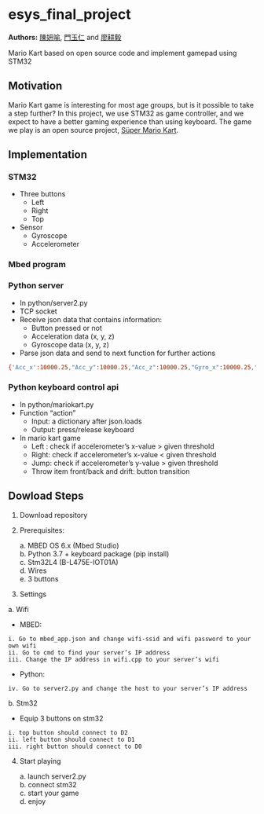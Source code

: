 # esys_final_project
**Authors:** [陳妍喻](https://github.com/yenyuuuuu), 
[門玉仁](https://github.com/dennismenn) and 
[廖耕毅](https://github.com/danielliao66)

Mario Kart based on open source code and implement gamepad using STM32
## Motivation
Mario Kart game is interesting for most age groups, but is it possible to take a step further? In this project, we use STM32 as game controller, and we expect to have a better gaming experience than using keyboard. The game we play is an open source project, [Süper Mario Kart](https://github.com/vmbatlle/super-mario-kart).
## Implementation
### STM32
- Three buttons
    - Left
    - Right
    - Top
- Sensor
    - Gyroscope
    - Accelerometer

### Mbed program
### Python server
- In python/server2.py
- TCP socket
- Receive json data that contains information: 
    - Button pressed or not
    - Acceleration data (x, y, z)
    - Gyroscope data (x, y, z)
- Parse json data and send to next function for further actions
```bash
{'Acc_x':10000.25,"Acc_y":10000.25,"Acc_z":10000.25,"Gyro_x":10000.25,"Gyro_y":10000.25,"Gyro_z":10000.25,"leftButton":1,"rightButton":1,"topButton":1}
```

### Python keyboard control api
- In python/mariokart.py
- Function  “action”
    - Input: a dictionary after json.loads
    - Output: press/release keyboard
- In mario kart game
    - Left : check if accelerometer’s x-value > given threshold
    - Right: check if accelerometer’s x-value < given threshold
    - Jump: check if accelerometer’s y-value > given threshold
    - Throw item front/back and drift: button transition

## Dowload Steps
1.	Download repository
2.	Prerequisites:

    a. MBED OS 6.x (Mbed Studio)  
    b. Python 3.7 + keyboard package (pip install)  
    c. Stm32L4 (B-L475E-IOT01A)  
    d. Wires  
    e.	3 buttons

3.	Settings

 a.	Wifi
   - MBED:

    i. Go to mbed_app.json and change wifi-ssid and wifi password to your own wifi  
    ii. Go to cmd to find your server’s IP address  
    iii. Change the IP address in wifi.cpp to your server’s wifi

   - Python:

    iv.	Go to server2.py and change the host to your server’s IP address

 b.	Stm32  

   - Equip 3 buttons on stm32 
    
    i. top button should connect to D2  
    ii. left button should connect to D1  
    iii. right button should connect to D0
4.	Start playing

    a.	launch server2.py  
    b. connect stm32  
    c. start your game   
    d. enjoy


